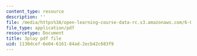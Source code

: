 ```yaml
---
content_type: resource
description: ''
file: /media/https%3A/open-learning-course-data-rc.s3.amazonaws.com/6-01sc-introduction-to-electrical-engineering-and-computer-science-i-spring-2011/1130dcef6e04616184ad2ecb42c683f9_rOA1VC5aQ7Q.pdf
file_type: application/pdf
resourcetype: Document
title: 3play pdf file
uid: 1130dcef-6e04-6161-84ad-2ecb42c683f9
---
```

